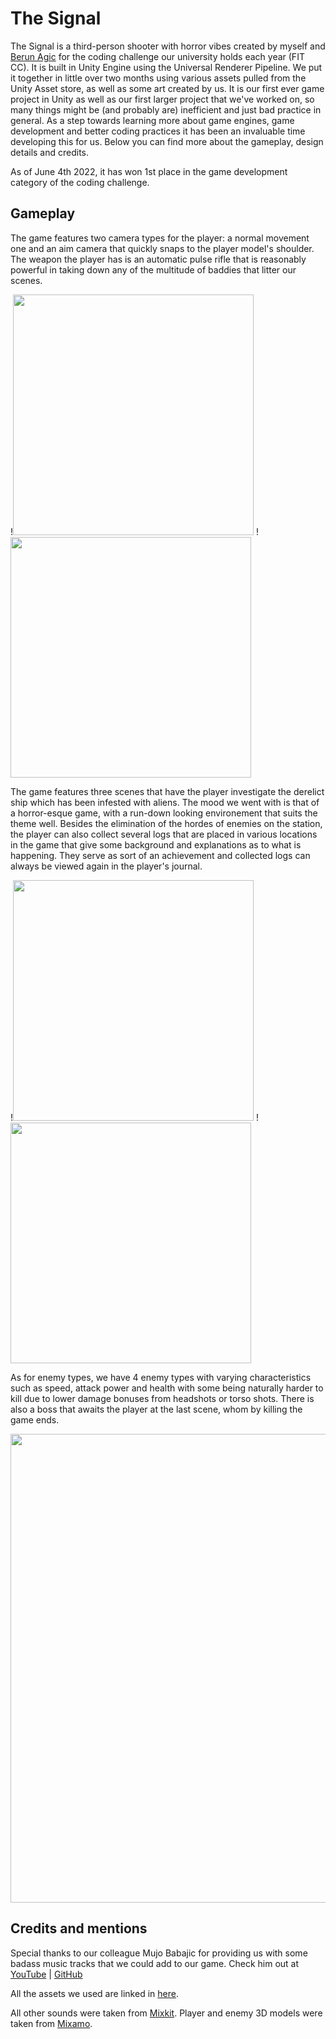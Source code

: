 # The Signal

The Signal is a third-person shooter with horror vibes created by myself and [Berun Agic](https://github.com/BerunBiH) for the coding challenge our university holds each year (FIT CC). It is built in Unity Engine using the Universal Renderer Pipeline. We put it together in little over two months using various assets pulled from the Unity Asset store, as well as some art created by us. It is our first ever game project in Unity as well as our first larger project that we've worked on, so many things might be (and probably are) inefficient and just bad practice in general. As a step towards learning more about game engines, game development and better coding practices it has been an invaluable time developing this for us. Below you can find more about the gameplay, design details and credits.

As of June 4th 2022, it has won 1st place in the game development category of the coding challenge.

## Gameplay

The game features two camera types for the player: a normal movement one and an aim camera that quickly snaps to the player model's shoulder. The weapon the player has is an automatic pulse rifle that is reasonably powerful in taking down any of the multitude of baddies that litter our scenes.

!<img src="https://media.giphy.com/media/i1M3VOxu50bBLPrR6v/giphy.gif" width="385"> !<img src="https://media.giphy.com/media/f1tG4C0i2ZJ1NoyPvE/giphy.gif" width="385">

The game features three scenes that have the player investigate the derelict ship which has been infested with aliens. The mood we went with is that of a horror-esque game, with a run-down looking environement that suits the theme well. Besides the elimination of the hordes of enemies on the station, the player can also collect several logs that are placed in various locations in the game that give some background and explanations as to what is happening. They serve as sort of an achievement and collected logs can always be viewed again in the player's journal.

!<img src="https://media.giphy.com/media/pJV7Ltz7Wnf04p03Cn/giphy.gif" width="385"> !<img src="https://media.giphy.com/media/4fTxwZsptjAHQ9SucW/giphy.gif" width="385">

As for enemy types, we have 4 enemy types with varying characteristics such as speed, attack power and health with some being naturally harder to kill due to lower damage bonuses from headshots or torso shots. There is also a boss that awaits the player at the last scene, whom by killing the game ends.

<p align="center">
  <img width="750" src="https://i.imgur.com/4moe7yG.png">
</p>

## Credits and mentions

Special thanks to our colleague Mujo Babajic for providing us with some badass music tracks that we could add to our game. Check him out at [YouTube](https://www.youtube.com/channel/UClt54zqvWOjDCejlBfMoRog) | [GitHub](https://github.com/MujoBabajic)

All the assets we used are linked in [here](MENTIONS.md).

All other sounds were taken from [Mixkit](https://mixkit.co/). Player and enemy 3D models were taken from [Mixamo](https://www.mixamo.com/).
